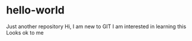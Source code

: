 # hello-world
Just another repository
Hi,
I am new to GIT 
I am interested in learning this
Looks ok to me
